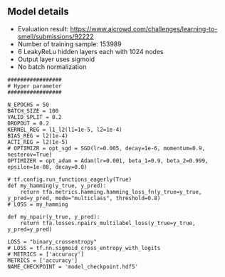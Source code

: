## Model details

- Evaluation result: https://www.aicrowd.com/challenges/learning-to-smell/submissions/92222
- Number of training sample: 153989
- 6 LeakyReLu hidden layers each with 1024 nodes
- Output layer uses sigmoid
- No batch normalization

```
#################
# Hyper parameter
#################

N_EPOCHS = 50
BATCH_SIZE = 100
VALID_SPLIT = 0.2
DROPOUT = 0.2
KERNEL_REG = l1_l2(l1=1e-5, l2=1e-4)
BIAS_REG = l2(1e-4)
ACTI_REG = l2(1e-5)
# OPTIMIZR = opt_sgd = SGD(lr=0.005, decay=1e-6, momentum=0.9, nesterov=True)
OPTIMIZER = opt_adam = Adam(lr=0.001, beta_1=0.9, beta_2=0.999, epsilon=1e-08, decay=0.0)

# tf.config.run_functions_eagerly(True)
def my_hamming(y_true, y_pred):
    return tfa.metrics.hamming.hamming_loss_fn(y_true=y_true, y_pred=y_pred, mode="multiclass", threshold=0.8)
# LOSS = my_hamming

def my_npair(y_true, y_pred):
    return tfa.losses.npairs_multilabel_loss(y_true=y_true, y_pred=y_pred)

LOSS = "binary_crossentropy"
# LOSS = tf.nn.sigmoid_cross_entropy_with_logits
# METRICS = ['accuracy']
METRICS = ['accuracy']
NAME_CHECKPOINT = 'model_checkpoint.hdf5'
```